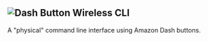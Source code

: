 ![Dash Button Wireless CLI](https://i.imgur.com/73m2Sqh.png)
------

A "physical" command line interface using Amazon Dash buttons.
